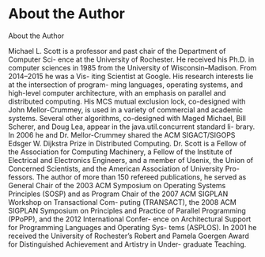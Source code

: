# About the Author

About the Author

Michael L. Scott is a professor and past chair of the Department of Computer Sci- ence at the University of Rochester. He received his Ph.D. in computer sciences in 1985 from the University of Wisconsin–Madison. From 2014–2015 he was a Vis- iting Scientist at Google. His research interests lie at the intersection of program- ming languages, operating systems, and high-level computer architecture, with an emphasis on parallel and distributed computing. His MCS mutual exclusion lock, co-designed with John Mellor-Crummey, is used in a variety of commercial and academic systems. Several other algorithms, co-designed with Maged Michael, Bill Scherer, and Doug Lea, appear in the java.util.concurrent standard li- brary. In 2006 he and Dr. Mellor-Crummey shared the ACM SIGACT/SIGOPS Edsger W. Dijkstra Prize in Distributed Computing. Dr. Scott is a Fellow of the Association for Computing Machinery, a Fellow of the Institute of Electrical and Electronics Engineers, and a member of Usenix, the Union of Concerned Scientists, and the American Association of University Pro- fessors. The author of more than 150 refereed publications, he served as General Chair of the 2003 ACM Symposium on Operating Systems Principles (SOSP) and as Program Chair of the 2007 ACM SIGPLAN Workshop on Transactional Com- puting (TRANSACT), the 2008 ACM SIGPLAN Symposium on Principles and Practice of Parallel Programming (PPoPP), and the 2012 International Confer- ence on Architectural Support for Programming Languages and Operating Sys- tems (ASPLOS). In 2001 he received the University of Rochester’s Robert and Pamela Goergen Award for Distinguished Achievement and Artistry in Under- graduate Teaching.

